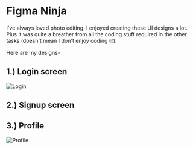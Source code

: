 # Figma Ninja

I've always loved photo editing. I enjoyed creating these UI designs a lot. Plus it was quite a breather from all the coding stuff required in the other tasks (doesn't mean I don't enjoy coding 🙄). 

Here are my designs- 

1.) Login screen 
---
![Login](https://user-images.githubusercontent.com/116485536/207662043-5991c7aa-eefe-459b-8f3e-b0ba4b26501c.png)


2.) Signup screen
---


3.) Profile
---
![Profile](https://user-images.githubusercontent.com/116485536/207662124-01844d40-0a4f-46a1-a33e-346e6eadd8e1.png)
